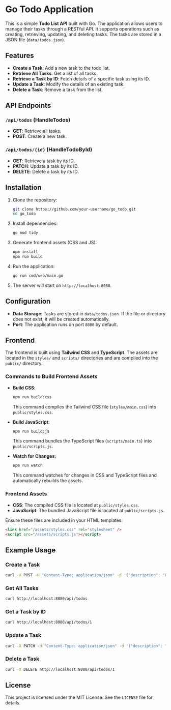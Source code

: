 # Go Todo Application

This is a simple **Todo List API** built with Go. The application allows users to manage their tasks through a RESTful API. It supports operations such as creating, retrieving, updating, and deleting tasks. The tasks are stored in a JSON file (`data/todos.json`).

## Features

- **Create a Task**: Add a new task to the todo list.
- **Retrieve All Tasks**: Get a list of all tasks.
- **Retrieve a Task by ID**: Fetch details of a specific task using its ID.
- **Update a Task**: Modify the details of an existing task.
- **Delete a Task**: Remove a task from the list.

## API Endpoints

### `/api/todos` (HandleTodos)

- **GET**: Retrieve all tasks.
- **POST**: Create a new task.

### `/api/todos/{id}` (HandleTodoById)

- **GET**: Retrieve a task by its ID.
- **PATCH**: Update a task by its ID.
- **DELETE**: Delete a task by its ID.

## Installation

1. Clone the repository:

   ```bash
   git clone https://github.com/your-username/go_todo.git
   cd go_todo
   ```

2. Install dependencies:

   ```bash
   go mod tidy
   ```

3. Generate frontend assets (CSS and JS):

   ```bash
   npm install
   npm run build
   ```

4. Run the application:

   ```bash
   go run cmd/web/main.go
   ```

5. The server will start on `http://localhost:8080`.

## Configuration

- **Data Storage**: Tasks are stored in `data/todos.json`. If the file or directory does not exist, it will be created automatically.
- **Port**: The application runs on port `8080` by default.

## Frontend

The frontend is built using **Tailwind CSS** and **TypeScript**. The assets are located in the `styles/` and `scripts/` directories and are compiled into the `public/` directory.

### Commands to Build Frontend Assets

- **Build CSS**:

  ```bash
  npm run build:css
  ```

  This command compiles the Tailwind CSS file (`styles/main.css`) into `public/styles.css`.

- **Build JavaScript**:

  ```bash
  npm run build:js
  ```

  This command bundles the TypeScript files (`scripts/main.ts`) into `public/scripts.js`.

- **Watch for Changes**:
  ```bash
  npm run watch
  ```
  This command watches for changes in CSS and TypeScript files and automatically rebuilds the assets.

### Frontend Assets

- **CSS**: The compiled CSS file is located at `public/styles.css`.
- **JavaScript**: The bundled JavaScript file is located at `public/scripts.js`.

Ensure these files are included in your HTML templates:

```html
<link href="/assets/styles.css" rel="stylesheet" />
<script src="/assets/scripts.js"></script>
```

## Example Usage

### Create a Task

```bash
curl -X POST -H "Content-Type: application/json" -d '{"description": "Buy groceries"}' http://localhost:8080/api/todos
```

### Get All Tasks

```bash
curl http://localhost:8080/api/todos
```

### Get a Task by ID

```bash
curl http://localhost:8080/api/todos/1
```

### Update a Task

```bash
curl -X PATCH -H "Content-Type: application/json" -d '{"description": "Buy groceries and milk"}' http://localhost:8080/api/todos/1
```

### Delete a Task

```bash
curl -X DELETE http://localhost:8080/api/todos/1
```

## License

This project is licensed under the MIT License. See the `LICENSE` file for details.
